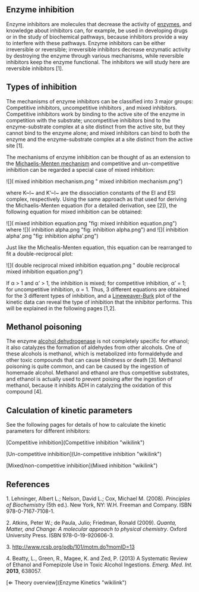 Enzyme inhibition
-----------------

Enzyme inhibitors are molecules that decrease the activity of
[enzymes](Enzyme "wikilink"), and knowledge about inhibitors can, for
example, be used in developing drugs or in the study of biochemical
pathways, because inhibitors provide a way to interfere with these
pathways. Enzyme inhibitors can be either irreversible or reversible;
irreversible inhibitors decrease enzymatic activity by destroying the
enzyme through various mechanisms, while reversible inhibitors keep the
enzyme functional. The inhibitors we will study here are reversible
inhibitors [1].

Types of inhibition
-------------------

The mechanisms of enzyme inhibitors can be classified into 3 major
groups: Competitive inhibitors, uncompetitive inhibitors , and mixed
inhibitors. Competitive inhibitors work by binding to the active site of
the enzyme in competition with the substrate; uncompetitive inhibitors
bind to the enzyme-substrate complex at a site distinct from the active
site, but they cannot bind to the enzyme alone; and mixed inhibitors can
bind to both the enzyme and the enzyme-substrate complex at a site
distinct from the active site [1].

The mechanisms of enzyme inhibition can be thought of as an extension to
the [Michaelis-Menten mechanism](Michaelis-Menten "wikilink") and
competitive and un-competitive inhibition can be regarded a special case
of mixed inhibition:

![]( mixed inhibition mechanism.png " mixed inhibition mechanism.png")

where K~I~ and K’~I~ are the dissociation constants of the EI and ESI
complex, respectively. Using the same approach as that used for deriving
the Michaelis-Menten equation (for a detailed derivation, see [2]), the
following equation for mixed inhibition can be obtained:

![]( mixed inhibition equation.png "fig: mixed inhibition equation.png")
where ![]( inhibition alpha.png "fig: inhibition alpha.png") and
![]( inhibition alpha'.png "fig: inhibition alpha'.png")

Just like the Michealis-Menten equation, this equation can be rearranged
to fit a double-reciprocal plot:

![]( double reciprocal mixed inhibition equation.png " double reciprocal mixed inhibition equation.png")

If α \> 1 and α’ \> 1, the inhibition is mixed; for competitive
inhibition, α’ = 1; for uncompetitive inhibition, α = 1. Thus, 3
different equations are obtained for the 3 different types of
inhibition, and a [Lineweaver-Burk](km "wikilink") plot of the kinetic
data can reveal the type of inhibition that the inhibitor performs. This
will be explained in the following pages [1,2].

Methanol poisoning
------------------

The enzyme [alcohol dehydrogenase](ADH "wikilink") is not completely
specific for ethanol; it also catalyzes the formation of aldehydes from
other alcohols. One of these alcohols is methanol, which is metabolized
into formaldehyde and other toxic compounds that can cause blindness or
death [3]. Methanol poisoning is quite common, and can be caused by the
ingestion of homemade alcohol. Methanol and ethanol are thus competitive
substrates, and ethanol is actually used to prevent poising after the
ingestion of methanol, because it inhibits ADH in catalyzing the
oxidation of this compound [4].

Calculation of kinetic parameters
---------------------------------

See the following pages for details of how to calculate the kinetic
parameters for different inhibitors:

[Competitive inhibition](Competitive inhibition "wikilink")

[Un-competitive inhibition](Un-competitive inhibition "wikilink")

[Mixed/non-competitive inhibition](Mixed inhibition "wikilink")

References
----------

1\. Lehninger, Albert L.; Nelson, David L.; Cox, Michael M. (2008).
*Principles of Biochemistry* (5th ed.). New York, NY: W.H. Freeman and
Company. ISBN 978-0-7167-7108-1.

2\. Atkins, Peter W.; de Paula, Julio; Friedman, Ronald (2009). *Quanta,
Matter, and Change: A molecular approach to physical chemistry*. Oxford
University Press. ISBN 978-0-19-920606-3.

3\. <http://www.rcsb.org/pdb/101/motm.do?momID=13>

4\. Beatty, L., Green, R., Magee, K. and Zed, P. (2013) A Systematic
Review of Ethanol and Fomepizole Use in Toxic Alcohol Ingestions.
*Emerg. Med. Int.* **2013**, 638057.

[⇐ Theory overview](Enzyme Kinetics "wikilink")

